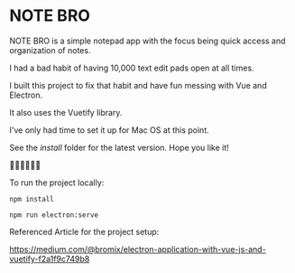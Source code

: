
  

# NOTE BRO

  

  

NOTE BRO is a simple notepad app with the focus being quick access and organization of notes.

  

I had a bad habit of having 10,000 text edit pads open at all times.

  

I built this project to fix that habit and have fun messing with Vue and Electron.

It also uses the Vuetify library.

  

  

I've only had time to set it up for Mac OS at this point.

  

  

See the *install* folder for the latest version. Hope you like it!

  

  

🤘🤘🤘🤘🤘🤘

  

To run the project locally:

    npm install
    
    npm run electron:serve

  

Referenced Article for the project setup:


https://medium.com/@bromix/electron-application-with-vue-js-and-vuetify-f2a1f9c749b8
